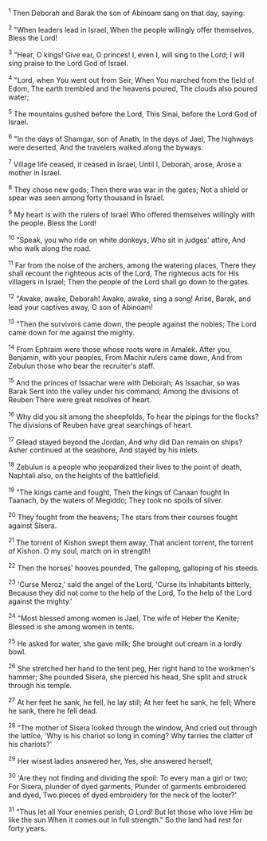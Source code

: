 <sup>1</sup> 
Then Deborah and Barak the son of Abinoam sang on that day, saying: 

<sup>2</sup> 
"When leaders lead in Israel, When the people willingly offer themselves, Bless the Lord! 

<sup>3</sup> 
"Hear, O kings! Give ear, O princes! I, even I, will sing to the Lord; I will sing praise to the Lord God of Israel. 

<sup>4</sup> 
"Lord, when You went out from Seir, When You marched from the field of Edom, The earth trembled and the heavens poured, The clouds also poured water; 

<sup>5</sup> 
The mountains gushed before the Lord, This Sinai, before the Lord God of Israel. 

<sup>6</sup> 
"In the days of Shamgar, son of Anath, In the days of Jael, The highways were deserted, And the travelers walked along the byways. 

<sup>7</sup> 
Village life ceased, it ceased in Israel, Until I, Deborah, arose, Arose a mother in Israel. 

<sup>8</sup> 
They chose new gods; Then there was war in the gates; Not a shield or spear was seen among forty thousand in Israel. 

<sup>9</sup> 
My heart is with the rulers of Israel Who offered themselves willingly with the people. Bless the Lord! 

<sup>10</sup> 
"Speak, you who ride on white donkeys, Who sit in judges' attire, And who walk along the road. 

<sup>11</sup> 
Far from the noise of the archers, among the watering places, There they shall recount the righteous acts of the Lord, The righteous acts for His villagers in Israel; Then the people of the Lord shall go down to the gates. 

<sup>12</sup> 
"Awake, awake, Deborah! Awake, awake, sing a song! Arise, Barak, and lead your captives away, O son of Abinoam! 

<sup>13</sup> 
"Then the survivors came down, the people against the nobles; The Lord came down for me against the mighty. 

<sup>14</sup> 
From Ephraim were those whose roots were in Amalek. After you, Benjamin, with your peoples, From Machir rulers came down, And from Zebulun those who bear the recruiter's staff. 

<sup>15</sup> 
And the princes of Issachar were with Deborah; As Issachar, so was Barak Sent into the valley under his command; Among the divisions of Reuben There were great resolves of heart. 

<sup>16</sup> 
Why did you sit among the sheepfolds, To hear the pipings for the flocks? The divisions of Reuben have great searchings of heart. 

<sup>17</sup> 
Gilead stayed beyond the Jordan, And why did Dan remain on ships? Asher continued at the seashore, And stayed by his inlets. 

<sup>18</sup> 
Zebulun is a people who jeopardized their lives to the point of death, Naphtali also, on the heights of the battlefield. 

<sup>19</sup> 
"The kings came and fought, Then the kings of Canaan fought In Taanach, by the waters of Megiddo; They took no spoils of silver. 

<sup>20</sup> 
They fought from the heavens; The stars from their courses fought against Sisera. 

<sup>21</sup> 
The torrent of Kishon swept them away, That ancient torrent, the torrent of Kishon. O my soul, march on in strength! 

<sup>22</sup> 
Then the horses' hooves pounded, The galloping, galloping of his steeds. 

<sup>23</sup> 
'Curse Meroz,' said the angel of the Lord, 'Curse its inhabitants bitterly, Because they did not come to the help of the Lord, To the help of the Lord against the mighty.' 

<sup>24</sup> 
"Most blessed among women is Jael, The wife of Heber the Kenite; Blessed is she among women in tents. 

<sup>25</sup> 
He asked for water, she gave milk; She brought out cream in a lordly bowl. 

<sup>26</sup> 
She stretched her hand to the tent peg, Her right hand to the workmen's hammer; She pounded Sisera, she pierced his head, She split and struck through his temple. 

<sup>27</sup> 
At her feet he sank, he fell, he lay still; At her feet he sank, he fell; Where he sank, there he fell dead. 

<sup>28</sup> 
"The mother of Sisera looked through the window, And cried out through the lattice, 'Why is his chariot so long in coming? Why tarries the clatter of his chariots?' 

<sup>29</sup> 
Her wisest ladies answered her, Yes, she answered herself, 

<sup>30</sup> 
'Are they not finding and dividing the spoil: To every man a girl or two; For Sisera, plunder of dyed garments, Plunder of garments embroidered and dyed, Two pieces of dyed embroidery for the neck of the looter?' 

<sup>31</sup> 
"Thus let all Your enemies perish, O Lord! But let those who love Him be like the sun When it comes out in full strength." So the land had rest for forty years.